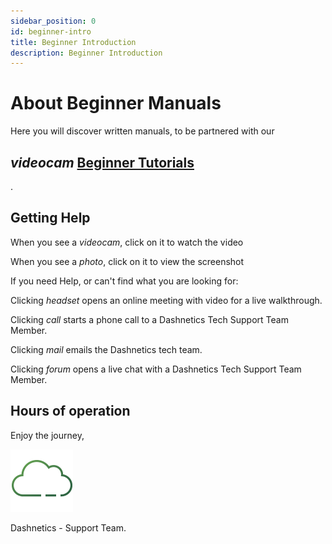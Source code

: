 ```yaml
---
sidebar_position: 0
id: beginner-intro
title: Beginner Introduction
description: Beginner Introduction
---
```


# About Beginner Manuals

Here you will discover written manuals, to be partnered with our <h2><i className="material-icons-h2">videocam</i> [Beginner Tutorials](../../tutorials/tutorials-intro#beginner-tutorials)</h2>.


## Getting Help


When you see a <i className="material-icons">videocam</i>, click on it to watch the video

When you see a <i className="material-icons">photo</i>, click on it to view the screenshot

If you need Help, or can't find what you are looking for:

Clicking <i className="material-icons">headset</i> opens an online meeting with video for a live walkthrough.

Clicking <i className="material-icons">call</i> starts a phone call to a Dashnetics Tech Support Team Member.

Clicking <i className="material-icons">mail</i> emails the Dashnetics tech team.

Clicking <i className="material-icons">forum</i> opens a live chat with a Dashnetics Tech Support Team Member.

## Hours of operation

<div className="features-icon-container"></div>



Enjoy the journey, 

[ ![](/img/favicon.png) ](https://Dashnetics.com.au)

Dashnetics - Support Team.
